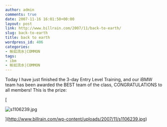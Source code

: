 ```yaml
---
author: admin
comments: true
date: 2007-11-16 16:01:50+00:00
layout: post
link: http://www.billrain.com/2007/11/back-to-earth/
slug: back-to-earth
title: back to earth
wordpress_id: 406
categories:
- 帐如流水|COMMON
tags:
- ibm
- 帐如流水|COMMON
---
```


Today I have just finished the 3-day Entry Level Training, and our iBMW team has been awarded the BEST team of the class, CONGRATULATIONS to all members! This is the prize:

[


![s1106239.jpg](http://www.billrain.com/wp-content/uploads/2007/11/s1106239.jpg)



](http://www.billrain.com/wp-content/uploads/2007/11/s1106239.jpg)
